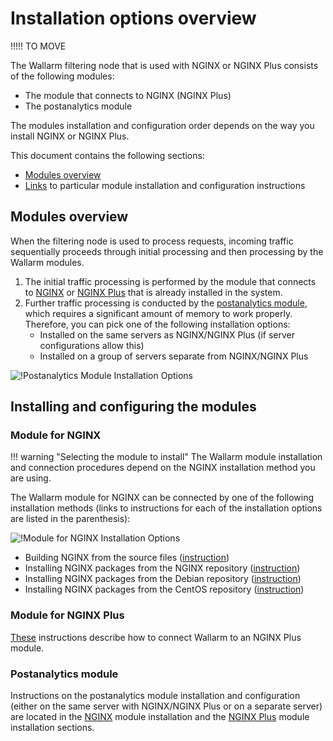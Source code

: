 #   Installation options overview

[img-postanalytics-options]:    ../images/installation-nginx-overview/postanalytics-options.png
[img-nginx-options]:            ../images/installation-nginx-overview/nginx-options.png

[anchor-mod-overview]:              #modules-overview
[anchor-mod-installation]:          #installing-and-configuring-the-modules
[anchor-mod-inst-nginx]:            #module-for-nginx
[anchor-mod-inst-nginxplus]:        #module-for-nginx-plus
[anchor-mod-inst-postanalytics]:    #postanalytics-module

[link-ig-nginx]:                    ../installation/nginx/dynamic-module.md
[link-ig-nginx-distr]:              ../installation/nginx/dynamic-module-from-distr.md
[link-ig-nginxplus]:                ../installation/nginx-plus.md

!!!!! TO MOVE

The Wallarm filtering node that is used with NGINX or NGINX Plus consists of the following modules:
*   The module that connects to NGINX (NGINX Plus)
*   The postanalytics module

The modules installation and configuration order depends on the way you install NGINX or NGINX Plus.

This document contains the following sections:

*   [Modules overview][anchor-mod-overview]
*   [Links][anchor-mod-installation] to particular module installation and configuration instructions

##  Modules overview

When the filtering node is used to process requests, incoming traffic sequentially proceeds through initial processing and then processing by the Wallarm modules.

1.  The initial traffic processing is performed by the module that connects to [NGINX][anchor-mod-inst-nginx] or [NGINX Plus][anchor-mod-inst-nginxplus] that is already installed in the system.
2.  Further traffic processing is conducted by the [postanalytics module][anchor-mod-inst-postanalytics], which requires a significant amount of memory to work properly. Therefore, you can pick one of the following installation options:
    *   Installed on the same servers as NGINX/NGINX Plus (if server configurations allow this)
    *   Installed on a group of servers separate from NGINX/NGINX Plus

![!Postanalytics Module Installation Options][img-postanalytics-options]

##  Installing and configuring the modules

### Module for NGINX

!!! warning "Selecting the module to install"
    The Wallarm module installation and connection procedures depend on the NGINX installation method you are using.

The Wallarm module for NGINX can be connected by one of the following installation methods (links to instructions for each of the installation options are listed in the parenthesis):

![!Module for NGINX Installation Options][img-nginx-options]

*   Building NGINX from the source files ([instruction][link-ig-nginx])
*   Installing NGINX packages from the NGINX repository ([instruction][link-ig-nginx])
*   Installing NGINX packages from the Debian repository ([instruction][link-ig-nginx-distr])
*   Installing NGINX packages from the CentOS repository ([instruction][link-ig-nginx-distr])

### Module for NGINX Plus

[These][link-ig-nginxplus] instructions describe how to connect Wallarm to an NGINX Plus module.

### Postanalytics module

Instructions on the postanalytics module installation and configuration (either on the same server with NGINX/NGINX Plus or on a separate server) are located in the [NGINX][anchor-mod-inst-nginx] module installation and the [NGINX Plus][anchor-mod-inst-nginxplus] module installation sections.
